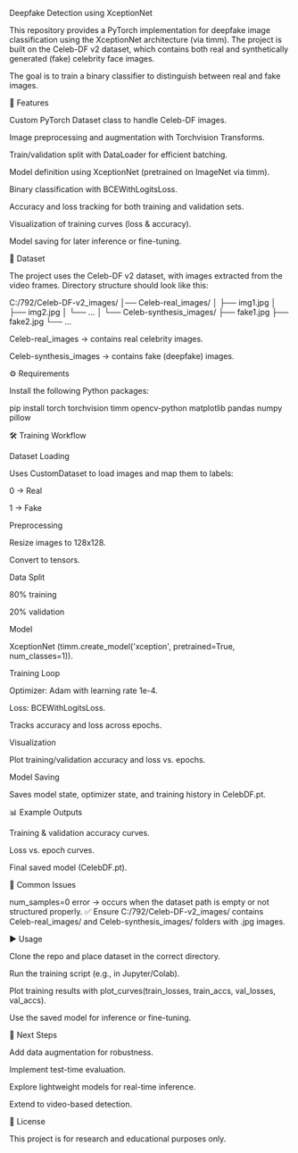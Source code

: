 Deepfake Detection using XceptionNet

This repository provides a PyTorch implementation for deepfake image classification using the XceptionNet architecture (via timm). The project is built on the Celeb-DF v2 dataset, which contains both real and synthetically generated (fake) celebrity face images.

The goal is to train a binary classifier to distinguish between real and fake images.

🚀 Features

Custom PyTorch Dataset class to handle Celeb-DF images.

Image preprocessing and augmentation with Torchvision Transforms.

Train/validation split with DataLoader for efficient batching.

Model definition using XceptionNet (pretrained on ImageNet via timm).

Binary classification with BCEWithLogitsLoss.

Accuracy and loss tracking for both training and validation sets.

Visualization of training curves (loss & accuracy).

Model saving for later inference or fine-tuning.

📂 Dataset

The project uses the Celeb-DF v2 dataset, with images extracted from the video frames.
Directory structure should look like this:

C:/792/Celeb-DF-v2_images/
│── Celeb-real_images/
│   ├── img1.jpg
│   ├── img2.jpg
│   └── ...
│
└── Celeb-synthesis_images/
    ├── fake1.jpg
    ├── fake2.jpg
    └── ...


Celeb-real_images → contains real celebrity images.

Celeb-synthesis_images → contains fake (deepfake) images.

⚙️ Requirements

Install the following Python packages:

pip install torch torchvision timm opencv-python matplotlib pandas numpy pillow

🛠️ Training Workflow

Dataset Loading

Uses CustomDataset to load images and map them to labels:

0 → Real

1 → Fake

Preprocessing

Resize images to 128x128.

Convert to tensors.

Data Split

80% training

20% validation

Model

XceptionNet (timm.create_model('xception', pretrained=True, num_classes=1)).

Training Loop

Optimizer: Adam with learning rate 1e-4.

Loss: BCEWithLogitsLoss.

Tracks accuracy and loss across epochs.

Visualization

Plot training/validation accuracy and loss vs. epochs.

Model Saving

Saves model state, optimizer state, and training history in CelebDF.pt.

📊 Example Outputs

Training & validation accuracy curves.

Loss vs. epoch curves.

Final saved model (CelebDF.pt).

🐞 Common Issues

num_samples=0 error → occurs when the dataset path is empty or not structured properly.
✅ Ensure C:/792/Celeb-DF-v2_images/ contains Celeb-real_images/ and Celeb-synthesis_images/ folders with .jpg images.

▶️ Usage

Clone the repo and place dataset in the correct directory.

Run the training script (e.g., in Jupyter/Colab).

Plot training results with plot_curves(train_losses, train_accs, val_losses, val_accs).

Use the saved model for inference or fine-tuning.

📌 Next Steps

Add data augmentation for robustness.

Implement test-time evaluation.

Explore lightweight models for real-time inference.

Extend to video-based detection.

📜 License

This project is for research and educational purposes only.
